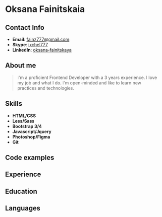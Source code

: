 # Oksana Fainitskaia

## Contact Info
* **Email**: [fainz777@gmail.com](mailto:fainz777@gmail.com)
* **Skype**: [ixchel777](skype:ixchel777?call)
* **LinkedIn**: [oksana-fainitskaya](https://ru.linkedin.com/pub/oksana-fainitskaya/58/360/136)

## About me
> I'm a proficient Frontend Developer with a 3 years experience. I love my job and what I do. I'm open-minded and like to learn new practices and technologies.

## Skills
* **HTML/CSS**
* **Less/Sass**
* **Bootstrap 3/4**
* **Javascript/Jquery**
* **Photoshop/Figma**
* **Git**

## Code examples


## Experience


## Education


## Languages
